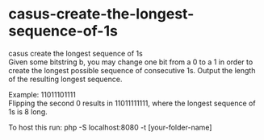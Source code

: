 # casus-create-the-longest-sequence-of-1s
casus create the longest sequence of 1s  
Given some bitstring b, you may change one bit from a 0 to a 1 in order to create the longest possible sequence of consecutive 1s. Output the length of the resulting longest sequence.  
  
Example: 11011101111  
Flipping the second 0 results in 11011111111, where the longest sequence of 1s is 8 long.

To host this run:
php -S localhost:8080 -t [your-folder-name]